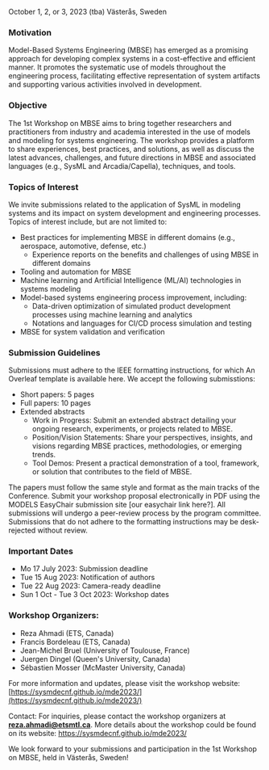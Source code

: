 October 1, 2, or 3, 2023 (tba)
Västerås, Sweden


### Motivation

Model-Based Systems Engineering (MBSE) has emerged as a promising approach for developing complex systems in a cost-effective and efficient manner. It promotes the systematic use of models throughout the engineering process, facilitating effective representation of system artifacts and supporting various activities involved in development.

### Objective
The 1st Workshop on MBSE aims to bring together researchers and practitioners from industry and academia interested in the use of models and modeling for systems engineering. The workshop provides a platform to share experiences, best practices, and solutions, as well as discuss the latest advances, challenges, and future directions in MBSE and associated languages (e.g., SysML and Arcadia/Capella), techniques, and tools.

### Topics of Interest
We invite submissions related to the application of SysML in modeling systems and its impact on system development and engineering processes. Topics of interest include, but are not limited to:

* Best practices for implementing MBSE in different domains (e.g., aerospace, automotive, defense, etc.) 
  - Experience reports on the benefits and challenges of using MBSE in different domains
* Tooling and automation for MBSE
* Machine learning and Artificial Intelligence (ML/AI) technologies in systems modeling
* Model-based systems engineering process improvement, including:
  - Data-driven optimization of simulated product development processes using machine learning and analytics 
  - Notations and languages for CI/CD process simulation and testing 
* MBSE for system validation and verification


### Submission Guidelines
Submissions must adhere to the IEEE formatting instructions, for which An Overleaf template is available here. We accept the following submisstions:
* Short papers: 5 pages  
* Full papers: 10 pages 
* Extended abstracts
  - Work in Progress: Submit an extended abstract detailing your ongoing research, experiments, or projects related to MBSE. 
  - Position/Vision Statements: Share your perspectives, insights, and visions regarding MBSE practices, methodologies, or emerging trends. 
  - Tool Demos: Present a practical demonstration of a tool, framework, or solution that contributes to the field of MBSE.

The papers must follow the same style and format as the main tracks of the Conference. Submit your workshop proposal electronically in PDF using the MODELS EasyChair submission site [our easychair link here?]. All submissions will undergo a peer-review process by the program committee. Submissions that do not adhere to the formatting instructions may be desk-rejected without review.


### Important Dates
  - Mo 17 July 2023: Submission deadline
  - Tue 15 Aug 2023: Notification of authors
  - Tue 22 Aug 2023: Camera-ready deadline
  - Sun 1 Oct - Tue 3 Oct 2023: Workshop dates


### Workshop Organizers:
- Reza Ahmadi (ETS, Canada)
- Francis Bordeleau (ETS, Canada)
- Jean-Michel Bruel (University of Toulouse, France)
- Juergen Dingel (Queen's University, Canada)
- Sébastien Mosser (McMaster University, Canada)


For more information and updates, please visit the workshop website: [https://sysmdecnf.github.io/mde2023/](https://sysmdecnf.github.io/mde2023/)

Contact:
For inquiries, please contact the workshop organizers at **reza.ahmadi@etsmtl.ca**. More details about the workshop could be found on its website: https://sysmdecnf.github.io/mde2023/


We look forward to your submissions and participation in the 1st Workshop on MBSE, held in Västerås, Sweden!
